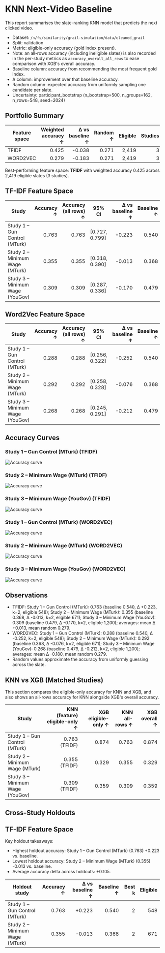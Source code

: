 # KNN Next-Video Baseline

This report summarises the slate-ranking KNN model that predicts the next clicked video.

- Dataset: `/n/fs/similarity/grail-simulation/data/cleaned_grail`
- Split: validation
- Metric: eligible-only accuracy (gold index present).
- Note: an all-rows accuracy (including ineligible slates) is also recorded in the per-study metrics as `accuracy_overall_all_rows` to ease comparison with XGB's overall accuracy.
- Baseline column: accuracy from recommending the most frequent gold index.
- Δ column: improvement over that baseline accuracy.
- Random column: expected accuracy from uniformly sampling one candidate per slate.
- Uncertainty: participant_bootstrap (n_bootstrap=500, n_groups=162, n_rows=548, seed=2024)

## Portfolio Summary

| Feature space | Weighted accuracy ↑ | Δ vs baseline ↑ | Random ↑ | Eligible | Studies |
| --- | ---: | ---: | ---: | ---: | ---: |
| TFIDF | 0.425 | -0.038 | 0.271 | 2,419 | 3 |
| WORD2VEC | 0.279 | -0.183 | 0.271 | 2,419 | 3 |

Best-performing feature space: **TFIDF** with weighted accuracy 0.425 across 2,419 eligible slates (3 studies).

## TF-IDF Feature Space

| Study | Accuracy ↑ | Accuracy (all rows) ↑ | 95% CI | Δ vs baseline ↑ | Baseline ↑ | Random ↑ | Best k | Eligible | Total |
| --- | ---: | ---: | --- | ---: | ---: | ---: | ---: | ---: | ---: |
| Study 1 – Gun Control (MTurk) | 0.763 | 0.763 | [0.727, 0.799] | +0.223 | 0.540 | 0.326 | 2 | 548 | 548 |
| Study 2 – Minimum Wage (MTurk) | 0.355 | 0.355 | [0.318, 0.390] | -0.013 | 0.368 | 0.255 | 2 | 671 | 671 |
| Study 3 – Minimum Wage (YouGov) | 0.309 | 0.309 | [0.287, 0.336] | -0.170 | 0.479 | 0.255 | 2 | 1,200 | 1,200 |

## Word2Vec Feature Space

| Study | Accuracy ↑ | Accuracy (all rows) ↑ | 95% CI | Δ vs baseline ↑ | Baseline ↑ | Random ↑ | Best k | Eligible | Total |
| --- | ---: | ---: | --- | ---: | ---: | ---: | ---: | ---: | ---: |
| Study 1 – Gun Control (MTurk) | 0.288 | 0.288 | [0.256, 0.322] | -0.252 | 0.540 | 0.326 | 2 | 548 | 548 |
| Study 2 – Minimum Wage (MTurk) | 0.292 | 0.292 | [0.258, 0.328] | -0.076 | 0.368 | 0.255 | 2 | 671 | 671 |
| Study 3 – Minimum Wage (YouGov) | 0.268 | 0.268 | [0.245, 0.291] | -0.212 | 0.479 | 0.255 | 2 | 1,200 | 1,200 |

## Accuracy Curves

### Study 1 – Gun Control (MTurk) (TFIDF)

![Accuracy curve](curves/tfidf/study1.png)

### Study 2 – Minimum Wage (MTurk) (TFIDF)

![Accuracy curve](curves/tfidf/study2.png)

### Study 3 – Minimum Wage (YouGov) (TFIDF)

![Accuracy curve](curves/tfidf/study3.png)

### Study 1 – Gun Control (MTurk) (WORD2VEC)

![Accuracy curve](curves/word2vec/study1.png)

### Study 2 – Minimum Wage (MTurk) (WORD2VEC)

![Accuracy curve](curves/word2vec/study2.png)

### Study 3 – Minimum Wage (YouGov) (WORD2VEC)

![Accuracy curve](curves/word2vec/study3.png)

## Observations

- TFIDF: Study 1 – Gun Control (MTurk): 0.763 (baseline 0.540, Δ +0.223, k=2, eligible 548); Study 2 – Minimum Wage (MTurk): 0.355 (baseline 0.368, Δ -0.013, k=2, eligible 671); Study 3 – Minimum Wage (YouGov): 0.309 (baseline 0.479, Δ -0.170, k=2, eligible 1,200); averages: mean Δ +0.013, mean random 0.279.
- WORD2VEC: Study 1 – Gun Control (MTurk): 0.288 (baseline 0.540, Δ -0.252, k=2, eligible 548); Study 2 – Minimum Wage (MTurk): 0.292 (baseline 0.368, Δ -0.076, k=2, eligible 671); Study 3 – Minimum Wage (YouGov): 0.268 (baseline 0.479, Δ -0.212, k=2, eligible 1,200); averages: mean Δ -0.180, mean random 0.279.
- Random values approximate the accuracy from uniformly guessing across the slate.

## KNN vs XGB (Matched Studies)

This section compares the eligible-only accuracy for KNN and XGB, and also shows an all-rows accuracy for KNN alongside XGB's overall accuracy.

| Study | KNN (feature) eligible-only ↑ | XGB eligible-only ↑ | KNN all-rows ↑ | XGB overall ↑ |
| --- | ---: | ---: | ---: | ---: |
| Study 1 – Gun Control (MTurk) | 0.763 (TFIDF) | 0.874 | 0.763 | 0.874 |
| Study 2 – Minimum Wage (MTurk) | 0.355 (TFIDF) | 0.329 | 0.355 | 0.329 |
| Study 3 – Minimum Wage (YouGov) | 0.309 (TFIDF) | 0.359 | 0.309 | 0.359 |

## Cross-Study Holdouts

## TF-IDF Feature Space

Key holdout takeaways:

- Highest holdout accuracy: Study 1 – Gun Control (MTurk) (0.763) +0.223 vs. baseline.
- Lowest holdout accuracy: Study 2 – Minimum Wage (MTurk) (0.355) -0.013 vs. baseline.
- Average accuracy delta across holdouts: +0.105.

| Holdout study | Accuracy ↑ | Δ vs baseline ↑ | Baseline ↑ | Best k | Eligible |
| --- | ---: | ---: | ---: | ---: | ---: |
| Study 1 – Gun Control (MTurk) | 0.763 | +0.223 | 0.540 | 2 | 548 |
| Study 2 – Minimum Wage (MTurk) | 0.355 | -0.013 | 0.368 | 2 | 671 |

